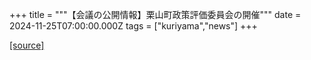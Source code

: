 +++
title = """【会議の公開情報】栗山町政策評価委員会の開催"""
date = 2024-11-25T07:00:00.000Z
tags = ["kuriyama","news"]
+++


[[source]](https://www.town.kuriyama.hokkaido.jp/soshiki/31/10042.html)
